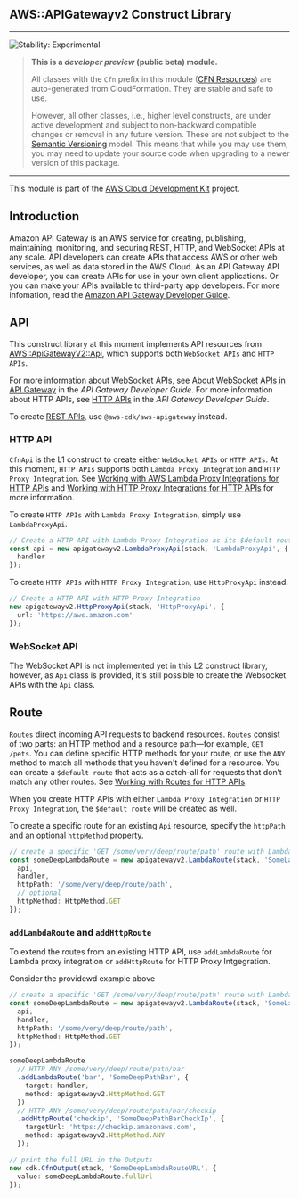 ## AWS::APIGatewayv2 Construct Library
<!--BEGIN STABILITY BANNER-->

---

![Stability: Experimental](https://img.shields.io/badge/stability-Experimental-important.svg?style=for-the-badge)

> **This is a _developer preview_ (public beta) module.**
>
> All classes with the `Cfn` prefix in this module ([CFN Resources](https://docs.aws.amazon.com/cdk/latest/guide/constructs.html#constructs_lib))
> are auto-generated from CloudFormation. They are stable and safe to use.
>
> However, all other classes, i.e., higher level constructs, are under active development and subject to non-backward
> compatible changes or removal in any future version. These are not subject to the [Semantic Versioning](https://semver.org/) model.
> This means that while you may use them, you may need to update your source code when upgrading to a newer version of this package.

---
<!--END STABILITY BANNER-->

This module is part of the [AWS Cloud Development Kit](https://github.com/aws/aws-cdk) project.


## Introduction

Amazon API Gateway is an AWS service for creating, publishing, maintaining, monitoring, and securing REST, HTTP, and WebSocket APIs at any scale. API developers can create APIs that access AWS or other web services, as well as data stored in the AWS Cloud. As an API Gateway API developer, you can create APIs for use in your own client applications. Or you can make your APIs available to third-party app developers. For more infomation, read the [Amazon API Gateway Developer Guide](https://docs.aws.amazon.com/apigateway/latest/developerguide/welcome.html).


## API

This construct library at this moment implements API resources from [AWS::ApiGatewayV2::Api](https://docs.aws.amazon.com/AWSCloudFormation/latest/UserGuide/aws-resource-apigatewayv2-api.html), which supports both `WebSocket APIs` and `HTTP APIs`.

For more information about WebSocket APIs, see [About WebSocket APIs in API Gateway](https://docs.aws.amazon.com/apigateway/latest/developerguide/apigateway-websocket-api-overview.html) in the _API Gateway Developer Guide_. For more information about HTTP APIs, see [HTTP APIs](https://docs.aws.amazon.com/apigateway/latest/developerguide/http-api.html) in the _API Gateway Developer Guide_.

To create [REST APIs](https://docs.aws.amazon.com/apigateway/latest/developerguide/apigateway-rest-api.html), use `@aws-cdk/aws-apigateway` instead.


### HTTP API

`CfnApi` is the L1 construct to create either `WebSocket APIs` or `HTTP APIs`. At this moment, `HTTP APIs` supports both `Lambda Proxy Integration` and `HTTP Proxy Integration`. See [Working with AWS Lambda Proxy Integrations for HTTP APIs](https://docs.aws.amazon.com/apigateway/latest/developerguide/http-api-develop-integrations-lambda.html) and [Working with HTTP Proxy Integrations for HTTP APIs](https://docs.aws.amazon.com/apigateway/latest/developerguide/http-api-develop-integrations-http.html) for more information.


To create `HTTP APIs` with `Lambda Proxy Integration`, simply use  `LambdaProxyApi`.


```ts
// Create a HTTP API with Lambda Proxy Integration as its $default route
const api = new apigatewayv2.LambdaProxyApi(stack, 'LambdaProxyApi', {
  handler
});
```

To create `HTTP APIs` with `HTTP Proxy Integration`, use `HttpProxyApi` instead.

```ts
// Create a HTTP API with HTTP Proxy Integration
new apigatewayv2.HttpProxyApi(stack, 'HttpProxyApi', {
  url: 'https://aws.amazon.com'
});
```


### WebSocket API

The WebSocket API is not implemented yet in this L2 construct library, however, as `Api` class is provided, it's still possible to create the Websocket APIs with the `Api` class.


## Route

`Routes` direct incoming API requests to backend resources. `Routes` consist of two parts: an HTTP method and a resource path—for example, `GET /pets`. You can define specific HTTP methods for your route, or use the `ANY` method to match all methods that you haven't defined for a resource. You can create a `$default route` that acts as a catch-all for requests that don’t match any other routes. See [Working with Routes for HTTP APIs](https://docs.aws.amazon.com/apigateway/latest/developerguide/http-api-develop-routes.html).

When you create HTTP APIs with either `Lambda Proxy Integration` or `HTTP Proxy Integration`, the `$default route` will be created as well.

To create a specific route for an existing `Api` resource, specify the `httpPath` and an optional `httpMethod` property.

```ts
// create a specific 'GET /some/very/deep/route/path' route with Lambda proxy integration for an existing HTTP API
const someDeepLambdaRoute = new apigatewayv2.LambdaRoute(stack, 'SomeLambdaRoute', {
  api,
  handler,
  httpPath: '/some/very/deep/route/path',
  // optional
  httpMethod: HttpMethod.GET 
});
```

### `addLambdaRoute` and `addHttpRoute`

To extend the routes from an existing HTTP API, use `addLambdaRoute` for Lambda proxy integration or `addHttpRoute` for HTTP Proxy Intgegration.

Consider the providewd example above

```ts
// create a specific 'GET /some/very/deep/route/path' route with Lambda proxy integration for an existing HTTP API
const someDeepLambdaRoute = new apigatewayv2.LambdaRoute(stack, 'SomeLambdaRoute', {
  api,
  handler,
  httpPath: '/some/very/deep/route/path',
  httpMethod: HttpMethod.GET
});

someDeepLambdaRoute
  // HTTP ANY /some/very/deep/route/path/bar
  .addLambdaRoute('bar', 'SomeDeepPathBar', {
    target: handler,
    method: apigatewayv2.HttpMethod.GET
  })
  // HTTP ANY /some/very/deep/route/path/bar/checkip
  .addHttpRoute('checkip', 'SomeDeepPathBarCheckIp', {
    targetUrl: 'https://checkip.amazonaws.com',
    method: apigatewayv2.HttpMethod.ANY
  });

// print the full URL in the Outputs
new cdk.CfnOutput(stack, 'SomeDeepLambdaRouteURL', {
  value: someDeepLambdaRoute.fullUrl
});
```

